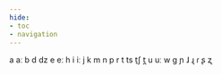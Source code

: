 ```yaml
---
hide:
- toc
- navigation
---
```

a
aː
b
d
dz
e
eː
h
i
iː
j
k
m
n
p
r
t
ts
t̠ʃ
t̪
u
uː
w
ɡ
ɲ
ɺ
ɻ
ɾ
ʂ
ʐ
